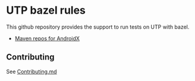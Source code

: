 # UTP bazel rules

This github repository provides the support to run tests on UTP with bazel.

* [Maven repos for AndroidX](https://maven.google.com/web/index.html?q=androidx.test#androidx.test)

## Contributing

See [Contributing.md](/bazelbuild/rules_utp/docs/contributing.md)
